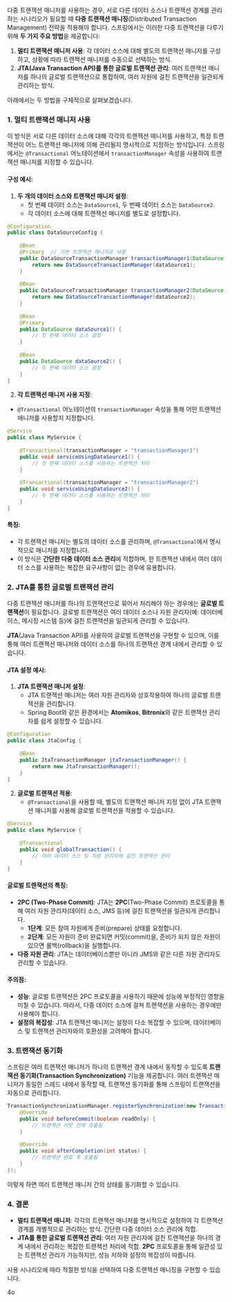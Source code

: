 다중 트랜잭션 매니저를 사용하는 경우, 서로 다른 데이터 소스나 트랜잭션 경계를 관리하는 시나리오가 필요할 때 **다중 트랜잭션 매니징**(Distributed Transaction Management) 전략을 적용해야 합니다. 스프링에서는 이러한 다중 트랜잭션을 다루기 위해 **두 가지 주요 방법**을 제공합니다:

1. **멀티 트랜잭션 매니저 사용**: 각 데이터 소스에 대해 별도의 트랜잭션 매니저를 구성하고, 상황에 따라 트랜잭션 매니저를 수동으로 선택하는 방식.
2. **JTA(Java Transaction API)를 통한 글로벌 트랜잭션 관리**: 여러 트랜잭션 매니저를 하나의 글로벌 트랜잭션으로 통합하여, 여러 자원에 걸친 트랜잭션을 일관되게 관리하는 방식.

아래에서는 두 방법을 구체적으로 살펴보겠습니다.


### 1. **멀티 트랜잭션 매니저 사용**

이 방식은 서로 다른 데이터 소스에 대해 각각의 트랜잭션 매니저를 사용하고, 특정 트랜잭션이 어느 트랜잭션 매니저에 의해 관리될지 명시적으로 지정하는 방식입니다. 스프링에서는 `@Transactional` 어노테이션에서 `transactionManager` 속성을 사용하여 트랜잭션 매니저를 지정할 수 있습니다.

#### **구성 예시**:

1. **두 개의 데이터 소스와 트랜잭션 매니저 설정**:
    - 첫 번째 데이터 소스는 `DataSource1`, 두 번째 데이터 소스는 `DataSource2`.
    - 각 데이터 소스에 대해 트랜잭션 매니저를 별도로 설정합니다.


```java
@Configuration  
public class DataSourceConfig {  
  
    @Bean  
    @Primary  // 기본 트랜잭션 매니저로 사용  
    public DataSourceTransactionManager transactionManager1(DataSource dataSource1) {  
        return new DataSourceTransactionManager(dataSource1);  
    }  
  
    @Bean  
    public DataSourceTransactionManager transactionManager2(DataSource dataSource2) {  
        return new DataSourceTransactionManager(dataSource2);  
    }  
  
    @Bean  
    @Primary  
    public DataSource dataSource1() {  
        // 첫 번째 데이터 소스 설정  
    }  
  
    @Bean  
    public DataSource dataSource2() {  
        // 두 번째 데이터 소스 설정  
    }  
}
```

2. **각 트랜잭션 매니저 사용 지정**:

- `@Transactional` 어노테이션의 `transactionManager` 속성을 통해 어떤 트랜잭션 매니저를 사용할지 지정합니다.

```java
@Service  
public class MyService {  
  
    @Transactional(transactionManager = "transactionManager1")  
    public void serviceUsingDataSource1() {  
        // 첫 번째 데이터 소스를 사용하는 트랜잭션 처리  
    }  
  
    @Transactional(transactionManager = "transactionManager2")  
    public void serviceUsingDataSource2() {  
        // 두 번째 데이터 소스를 사용하는 트랜잭션 처리  
    }  
}
```

#### **특징**:

- 각 트랜잭션 매니저는 별도의 데이터 소스를 관리하며, `@Transactional`에서 명시적으로 매니저를 지정합니다.
- 이 방식은 **간단한 다중 데이터 소스 관리**에 적합하며, 한 트랜잭션 내에서 여러 데이터 소스를 사용하는 복잡한 요구사항이 없는 경우에 유용합니다.


### 2. **JTA를 통한 글로벌 트랜잭션 관리**

다중 트랜잭션 매니저를 하나의 트랜잭션으로 묶어서 처리해야 하는 경우에는 **글로벌 트랜잭션**이 필요합니다. 글로벌 트랜잭션은 여러 데이터 소스나 자원 관리자(예: 데이터베이스, 메시징 시스템 등)에 걸친 트랜잭션을 일관되게 관리할 수 있습니다.

**JTA**(Java Transaction API)를 사용하여 글로벌 트랜잭션을 구현할 수 있으며, 이를 통해 여러 트랜잭션 매니저와 데이터 소스를 하나의 트랜잭션 경계 내에서 관리할 수 있습니다.

#### **JTA 설정 예시**:

1. **JTA 트랜잭션 매니저 설정**:
    - JTA 트랜잭션 매니저는 여러 자원 관리자와 상호작용하여 하나의 글로벌 트랜잭션을 관리합니다.
    - Spring Boot와 같은 환경에서는 **Atomikos**, **Bitronix**와 같은 트랜잭션 관리자를 쉽게 설정할 수 있습니다.

```java
@Configuration  
public class JtaConfig {  
  
    @Bean  
    public JtaTransactionManager jtaTransactionManager() {  
        return new JtaTransactionManager();  
    }  
}
```


2. **글로벌 트랜잭션 적용**:
    - `@Transactional`을 사용할 때, 별도의 트랜잭션 매니저 지정 없이 JTA 트랜잭션 매니저를 사용해 글로벌 트랜잭션을 적용할 수 있습니다.

```java
@Service  
public class MyService {  
  
    @Transactional  
    public void globalTransaction() {  
        // 여러 데이터 소스 및 자원 관리자에 걸친 트랜잭션 관리  
    }  
}
```

#### **글로벌 트랜잭션의 특징**:

- **2PC (Two-Phase Commit)**: JTA는 **2PC**(Two-Phase Commit) 프로토콜을 통해 여러 자원 관리자(데이터 소스, JMS 등)에 걸친 트랜잭션을 일관되게 관리합니다.
    - **1단계**: 모든 참여 자원에게 준비(prepare) 상태를 요청합니다.
    - **2단계**: 모든 자원이 준비 완료되면 커밋(commit)을, 준비가 되지 않은 자원이 있으면 롤백(rollback)을 실행합니다.
- **다중 자원 관리**: JTA는 데이터베이스뿐만 아니라 JMS와 같은 다른 자원 관리자도 관리할 수 있습니다.

#### **주의점**:

- **성능**: 글로벌 트랜잭션은 2PC 프로토콜을 사용하기 때문에 성능에 부정적인 영향을 미칠 수 있습니다. 따라서, 다중 데이터 소스에 걸쳐 트랜잭션을 사용하는 경우에만 사용해야 합니다.
- **설정의 복잡성**: JTA 트랜잭션 매니저는 설정이 다소 복잡할 수 있으며, 데이터베이스 및 트랜잭션 관리자와의 호환성을 고려해야 합니다.


### 3. **트랜잭션 동기화**

스프링은 여러 트랜잭션 매니저가 하나의 트랜잭션 경계 내에서 동작할 수 있도록 **트랜잭션 동기화(Transaction Synchronization)** 기능을 제공합니다. 여러 트랜잭션 매니저가 동일한 스레드 내에서 동작할 때, 트랜잭션 동기화를 통해 스프링이 트랜잭션을 자동으로 관리합니다.


```java
TransactionSynchronizationManager.registerSynchronization(new TransactionSynchronizationAdapter() {  
    @Override  
    public void beforeCommit(boolean readOnly) {  
        // 트랜잭션 커밋 전에 호출됨  
    }  
  
    @Override  
    public void afterCompletion(int status) {  
        // 트랜잭션 완료 후 호출됨  
    }  
});
```

이렇게 하면 여러 트랜잭션 매니저 간의 상태를 동기화할 수 있습니다.

### 4. **결론**

- **멀티 트랜잭션 매니저**: 각각의 트랜잭션 매니저를 명시적으로 설정하여 각 트랜잭션 경계를 개별적으로 관리하는 방식. 간단한 다중 데이터 소스 관리에 적합.
- **JTA를 통한 글로벌 트랜잭션 관리**: 여러 자원 관리자에 걸친 트랜잭션을 하나의 경계 내에서 관리하는 복잡한 트랜잭션 처리에 적합. **2PC** 프로토콜을 통해 일관성 있는 트랜잭션 관리가 가능하지만, 성능 저하와 설정의 복잡성이 따릅니다.

사용 시나리오에 따라 적절한 방식을 선택하여 다중 트랜잭션 매니징을 구현할 수 있습니다.

4o